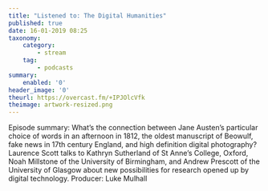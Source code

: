 ```yaml
---
title: "Listened to: The Digital Humanities"
published: true
date: 16-01-2019 08:25
taxonomy:
    category:
        - stream
    tag:
        - podcasts
summary:
    enabled: '0'
header_image: '0'
theurl: https://overcast.fm/+IPJOlcVfk
theimage: artwork-resized.png
--- 
```

Episode summary: What’s the connection between Jane Austen’s particular choice of words in an afternoon in 1812, the oldest manuscript of Beowulf, fake news in 17th century England, and high definition digital photography? Laurence Scott talks to Kathryn Sutherland of St Anne’s College, Oxford, Noah Millstone of the University of Birmingham, and Andrew Prescott of the University of Glasgow about new possibilities for research opened up by digital technology. Producer: Luke Mulhall
